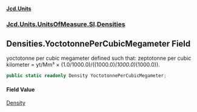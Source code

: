 #### [Jcd.Units](index.md 'index')
### [Jcd.Units.UnitsOfMeasure.SI](Jcd.Units.UnitsOfMeasure.SI.md 'Jcd.Units.UnitsOfMeasure.SI').[Densities](Densities.md 'Jcd.Units.UnitsOfMeasure.SI.Densities')

## Densities.YoctotonnePerCubicMegameter Field

yoctotonne per cubic megameter defined such that: zeptotonne per cubic kilometer = yt/Mm³ × (1.0/1000.0)/((1000.0)*(1000.0)*(1000.0)).

```csharp
public static readonly Density YoctotonnePerCubicMegameter;
```

#### Field Value
[Density](Density.md 'Jcd.Units.UnitTypes.Density')